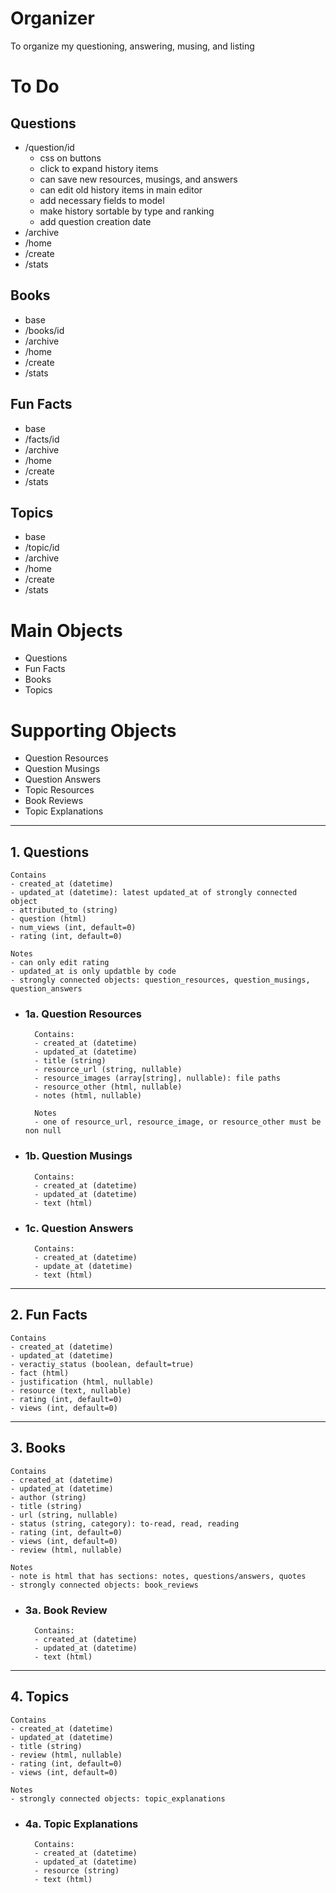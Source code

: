 # Organizer

To organize my questioning, answering, musing, and listing

# To Do

## Questions
- /question/id
    - css on buttons
    - click to expand history items
    - can save new resources, musings, and answers
    - can edit old history items in main editor
    - add necessary fields to model
    - make history sortable by type and ranking
    - add question creation date
- /archive
- /home
- /create
- /stats

## Books
- base
- /books/id
- /archive
- /home
- /create
- /stats

## Fun Facts
- base
- /facts/id
- /archive
- /home
- /create
- /stats

## Topics
- base
- /topic/id
- /archive
- /home
- /create
- /stats

# Main Objects

- Questions
- Fun Facts
- Books
- Topics

# Supporting Objects
- Question Resources
- Question Musings
- Question Answers
- Topic Resources
- Book Reviews
- Topic Explanations

-------

## 1. Questions
    Contains
    - created_at (datetime)
    - updated_at (datetime): latest updated_at of strongly connected object
    - attributed_to (string)
    - question (html)
    - num_views (int, default=0)
    - rating (int, default=0)

    Notes
    - can only edit rating
    - updated_at is only updatble by code
    - strongly connected objects: question_resources, question_musings, question_answers

- ### 1a. Question Resources
        Contains:
        - created_at (datetime)
        - updated_at (datetime)
        - title (string)
        - resource_url (string, nullable)
        - resource_images (array[string], nullable): file paths
        - resource_other (html, nullable)
        - notes (html, nullable)

        Notes
        - one of resource_url, resource_image, or resource_other must be non null

- ### 1b. Question Musings
        Contains:
        - created_at (datetime)
        - updated_at (datetime)
        - text (html)

- ### 1c. Question Answers
        Contains:
        - created_at (datetime)
        - update_at (datetime)
        - text (html)

---------

## 2. Fun Facts
    Contains
    - created_at (datetime)
    - updated_at (datetime)
    - veractiy_status (boolean, default=true)
    - fact (html)
    - justification (html, nullable)
    - resource (text, nullable)
    - rating (int, default=0)
    - views (int, default=0)

----------

## 3. Books
    Contains
    - created_at (datetime)
    - updated_at (datetime)
    - author (string)
    - title (string)
    - url (string, nullable)
    - status (string, category): to-read, read, reading
    - rating (int, default=0)
    - views (int, default=0)
    - review (html, nullable)

    Notes
    - note is html that has sections: notes, questions/answers, quotes
    - strongly connected objects: book_reviews

- ### 3a. Book Review
        Contains:
        - created_at (datetime)
        - updated_at (datetime)
        - text (html)

-------

## 4. Topics
    Contains
    - created_at (datetime)
    - updated_at (datetime)
    - title (string)
    - review (html, nullable)
    - rating (int, default=0)
    - views (int, default=0)

    Notes
    - strongly connected objects: topic_explanations

- ### 4a. Topic Explanations
        Contains:
        - created_at (datetime)
        - updated_at (datetime)
        - resource (string)
        - text (html)